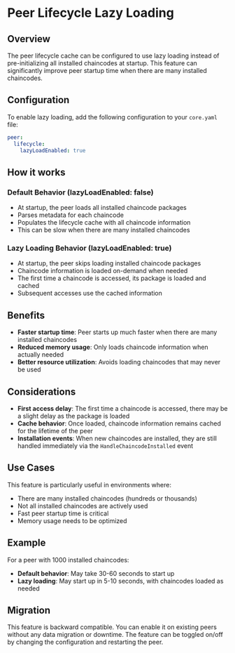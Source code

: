 # Peer Lifecycle Lazy Loading

## Overview

The peer lifecycle cache can be configured to use lazy loading instead of pre-initializing all installed chaincodes at startup. This feature can significantly improve peer startup time when there are many installed chaincodes.

## Configuration

To enable lazy loading, add the following configuration to your `core.yaml` file:

```yaml
peer:
  lifecycle:
    lazyLoadEnabled: true
```

## How it works

### Default Behavior (lazyLoadEnabled: false)
- At startup, the peer loads all installed chaincode packages
- Parses metadata for each chaincode
- Populates the lifecycle cache with all chaincode information
- This can be slow when there are many installed chaincodes

### Lazy Loading Behavior (lazyLoadEnabled: true)
- At startup, the peer skips loading installed chaincode packages
- Chaincode information is loaded on-demand when needed
- The first time a chaincode is accessed, its package is loaded and cached
- Subsequent accesses use the cached information

## Benefits

- **Faster startup time**: Peer starts up much faster when there are many installed chaincodes
- **Reduced memory usage**: Only loads chaincode information when actually needed
- **Better resource utilization**: Avoids loading chaincodes that may never be used

## Considerations

- **First access delay**: The first time a chaincode is accessed, there may be a slight delay as the package is loaded
- **Cache behavior**: Once loaded, chaincode information remains cached for the lifetime of the peer
- **Installation events**: When new chaincodes are installed, they are still handled immediately via the `HandleChaincodeInstalled` event

## Use Cases

This feature is particularly useful in environments where:
- There are many installed chaincodes (hundreds or thousands)
- Not all installed chaincodes are actively used
- Fast peer startup time is critical
- Memory usage needs to be optimized

## Example

For a peer with 1000 installed chaincodes:
- **Default behavior**: May take 30-60 seconds to start up
- **Lazy loading**: May start up in 5-10 seconds, with chaincodes loaded as needed

## Migration

This feature is backward compatible. You can enable it on existing peers without any data migration or downtime. The feature can be toggled on/off by changing the configuration and restarting the peer. 